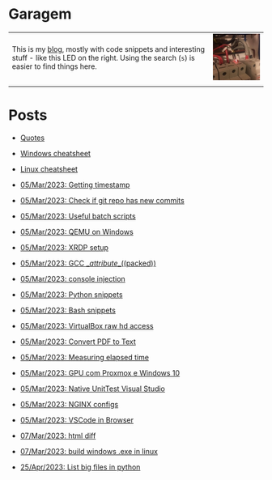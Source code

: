# Garagem
|||
|:---|:---:|
This is my [blog](about.md), mostly with code snippets and interesting stuff - like this LED on the right. Using the search (`s`) is easier to find things here. | ![:)](misc/breaker-led.jpg)
|||

# Posts
- [Quotes](misc/quotes.md)
- [Windows cheatsheet](misc/windows.md)
- [Linux cheatsheet](misc/linux.md)

- [05/Mar/2023: Getting timestamp](posts/2023.03.05-19.33.48/Getting_timestamp.md)
- [05/Mar/2023: Check if git repo has new commits](posts/2023.03.05-19.50.47/Check_if_git_repo_has_new_commits.md)
- [05/Mar/2023: Useful batch scripts](posts/2023.03.05-19.59.07/Useful_batch_scripts.md)
- [05/Mar/2023: QEMU on Windows](posts/2023.03.05-20.02.27/QEMU_on_Windows.md)
- [05/Mar/2023: XRDP setup](posts/2023.03.05-20.07.12/XRDP_setup.md)
- [05/Mar/2023: GCC \__attribute__((packed))](posts/2023.03.05-20.09.41/GCC_and_attribute_packed_in_Linux_Windows.md)
- [05/Mar/2023: console injection](posts/2023.03.05-20.11.49/console_injection.md)
- [05/Mar/2023: Python snippets](posts/2023.03.05-20.59.58/Python_snippets.md)
- [05/Mar/2023: Bash snippets](posts/2023.03.05-21.01.33/Bash_snippets.md)
- [05/Mar/2023: VirtualBox raw hd access](posts/2023.03.05-21.04.49/VirtualBox_raw_hd_access.md)
- [05/Mar/2023: Convert PDF to Text](posts/2023.03.05-21.11.00/Convert_PDF_to_Text.md)
- [05/Mar/2023: Measuring elapsed time](posts/2023.03.05-21.15.03/Measuring_elapsed_time.md)
- [05/Mar/2023: GPU com Proxmox e Windows 10](posts/2023.03.05-21.17.20/Usando_GPU_com_Proxmox_e_Windows_10.md)
- [05/Mar/2023: Native UnitTest Visual Studio](posts/2023.03.05-21.18.40/UnitTest_in_Visual_Studio_Native_Unit_Test_Project_.md)
- [05/Mar/2023: NGINX configs](posts/2023.03.05-22.25.42/NGINX_configs.md)
- [05/Mar/2023: VSCode in Browser](posts/2023.03.05-23.20.36/VSCode_in_Browser.md)
- [07/Mar/2023: html diff](posts/2023.03.07-00.01.11/html_diff.md)
- [07/Mar/2023: build windows .exe in linux](posts/2023.03.07-21.48.07/build_windows_exe_in_linux.md)
- [25/Apr/2023: List big files in python](posts/2023.04.25-00.07.09/List_big_files_in_python.md)

